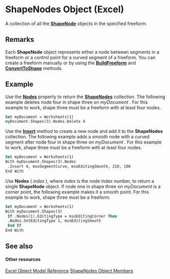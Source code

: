
# ShapeNodes Object (Excel)

A collection of all the  **[ShapeNode](c8b60d74-f11f-1659-30a3-6e180eb8bd58.md)** objects in the specified freeform.


## Remarks

 Each **ShapeNode** object represents either a node between segments in a freeform or a control point for a curved segment of a freeform. You can create a freeform manually or by using the **[BuildFreeform](0eec4b87-1a40-1e60-a66a-a8bb2b2f7efa.md)** and **[ConvertToShape](2084277d-7e6a-5675-8e46-17522c3228eb.md)** methods.


## Example

Use the  **[Nodes](476b7ac6-d45c-c7a5-ef93-0cbe0c19ec15.md)** property to return the **[ShapeNodes](663721f1-8bd0-dd21-2362-fea2da3988bf.md)** collection. The following example deletes node four in shape three on _myDocument_ . For this example to work, shape three must be a freeform with at least four nodes.


```vb
Set myDocument = Worksheets(1) 
myDocument.Shapes(3).Nodes.Delete 4
```

Use the  **[Insert](b4f7e695-2102-5cbd-2d6b-bc167407cc0f.md)** method to create a new node and add it to the **ShapeNodes** collection. The following example adds a smooth node with a curved segment after node four in shape three on _myDocument_ . For this example to work, shape three must be a freeform with at least four nodes.




```vb
Set myDocument = Worksheets(1) 
With myDocument.Shapes(3).Nodes 
 .Insert 4, msoSegmentCurve, msoEditingSmooth, 210, 100 
End With
```

Use  **Nodes** ( _index_ ), where _index_ is the node index number, to return a single **ShapeNode** object. If node one in shape three on _myDocument_ is a corner point, the following example makes it a smooth point. For this example to work, shape three must be a freeform.




```vb
Set myDocument = Worksheets(1) 
With myDocument.Shapes(3) 
 If .Nodes(1).EditingType = msoEditingCorner Then 
 .Nodes.SetEditingType 1, msoEditingSmooth 
 End If 
End With
```


## See also


#### Other resources


[Excel Object Model Reference](http://msdn.microsoft.com/library/11ea8598-8a20-92d5-f98b-0da04263bf2c%28Office.15%29.aspx)
[ShapeNodes Object Members](3964c044-89e0-fb12-16c3-759a63248a24.md)
